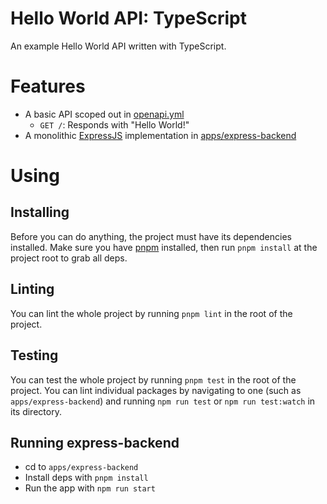 # Hello World API: TypeScript

An example Hello World API written with TypeScript.

# Features

- A basic API scoped out in [openapi.yml](openapi.yml)
  - `GET /`: Responds with "Hello World!"
- A monolithic [ExpressJS](https://expressjs.com/) implementation in [apps/express-backend](apps/express-backend/)

# Using

## Installing

Before you can do anything, the project must have its dependencies installed. Make sure you have [pnpm](https://pnpm.io/) installed, then run `pnpm install` at the project root to grab all deps.

## Linting

You can lint the whole project by running `pnpm lint` in the root of the project.

## Testing

You can test the whole project by running `pnpm test` in the root of the project. You can lint individual packages by navigating to one (such as `apps/express-backend`) and running `npm run test` or `npm run test:watch` in its directory.

## Running express-backend

- cd to `apps/express-backend`
- Install deps with `pnpm install`
- Run the app with `npm run start`
